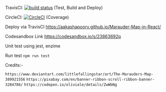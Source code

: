 TravisCI: [![build status](https://img.shields.io/travis/aakashapoorv/Marauder-Map-in-React/master.svg?style=flat-square)](https://travis-ci.org/aakashapoorv/Marauder-Map-in-React) (Test, Build and Deploy)

CircleCI: [![CircleCI](https://circleci.com/gh/aakashapoorv/Marauder-Map-in-React.svg?style=svg)](https://circleci.com/gh/aakashapoorv/Marauder-Map-in-React) (Coverage)

Deploy via TravisCI
https://aakashapoorv.github.io/Marauder-Map-in-React/

Codesandbox Link
https://codesandbox.io/s/23863692p

Unit test using jest, enzime

Run test
`npm run test`

Credits:-

`https://www.deviantart.com/littlefallingstar/art/The-Marauders-Map-389921556`
`https://pixabay.com/en/banner-ribbon-scroll-ribbon-banner-3284786/`
`https://codepen.io/oliviale/details/ZwWbNg`
